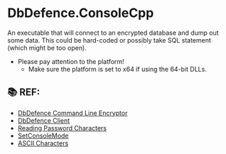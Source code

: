 ﻿# DbDefence.ConsoleCpp

An executable that will connect to an encrypted database and dump out some data. This could be hard-coded
or possibly take SQL statement (which might be too open).

* Please pay attention to the platform!
  * Make sure the platform is set to x64 if using the 64-bit DLLs.

## 📚 REF:

* [DbDefence Command Line Encryptor](https://www.database-encryption.com/support/dbdefence-documentation/using-cmdline.html)
* [DbDefence Client](https://www.database-encryption.com/support/dbdefence-documentation/bclient.html)
* [Reading Password Characters](https://stackoverflow.com/questions/1413445/reading-a-password-from-stdcin)
* [SetConsoleMode](https://docs.microsoft.com/en-us/windows/console/setconsolemode)
* [ASCII Characters](https://www.asciihex.com/)